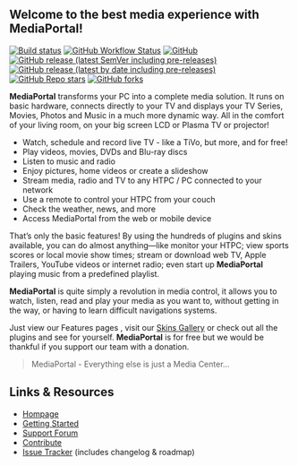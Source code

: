 ## Welcome to the best media experience with MediaPortal!
[![Build status](https://ci.appveyor.com/api/projects/status/mqvm5gyxdxqnyy5f?svg=true)](https://ci.appveyor.com/project/MediaPortal/mediaportal-1)
[![GitHub Workflow Status](https://img.shields.io/github/actions/workflow/status/MediaPortal/MediaPortal-1/mediaportal.yml?logo=github)](https://github.com/MediaPortal/MediaPortal-1/actions)
[![GitHub](https://img.shields.io/github/license/Mediaportal/Mediaportal-1?color=blue)](https://github.com/MediaPortal/MediaPortal-1/blob/master/LICENSE)
[![GitHub release (latest SemVer including pre-releases)](https://img.shields.io/github/v/release/MediaPortal/MediaPortal-1?include_prereleases)](https://github.com/MediaPortal/MediaPortal-1/releases)
[![GitHub release (latest by date including pre-releases)](https://img.shields.io/github/downloads-pre/Mediaportal/Mediaportal-1/latest/total?label=release@downloads)](https://github.com/MediaPortal/MediaPortal-1/releases)
[![GitHub Repo stars](https://img.shields.io/github/stars/Mediaportal/Mediaportal-1)](https://github.com/MediaPortal/MediaPortal-1)
[![GitHub forks](https://img.shields.io/github/forks/Mediaportal/Mediaportal-1)](https://github.com/MediaPortal/MediaPortal-1)

__MediaPortal__ transforms your PC into a complete media solution.
It runs on basic hardware, connects directly to your TV and displays your TV Series, Movies, Photos and Music in a much more dynamic way. All in the comfort of your living room, on your big screen LCD or Plasma TV or projector!

 * Watch, schedule and record live TV - like a TiVo, but more, and for free!
 * Play videos, movies, DVDs and Blu-ray discs 
 * Listen to music and radio
 * Enjoy pictures, home videos or create a slideshow
 * Stream media, radio and TV to any HTPC / PC connected to your network 
 * Use a remote to control your HTPC from your couch
 * Check the weather, news, and more
 * Access MediaPortal from the web or mobile device

That’s only the basic features! By using the hundreds of plugins and skins available, you can do almost anything—like monitor your HTPC; view sports scores or local movie show times; stream or download web TV, Apple Trailers, YouTube videos or internet radio; even start up __MediaPortal__ playing music from a predefined playlist.

__MediaPortal__ is quite simply a revolution in media control, it allows you to watch, listen, read and play your media as you want to, without getting in the way, or having to learn difficult navigations systems.

Just view our Features pages , visit our [Skins Gallery](https://www.team-mediaportal.com/extensions/skins) or check out all the plugins and see for yourself.
__MediaPortal__ is for free but  we would be thankful if you support our team with a donation.

> MediaPortal - Everything else is just a Media Center...

## Links & Resources

 * [Hompage](https://www.team-mediaportal.com/)
 * [Getting Started](https://www.team-mediaportal.com/wiki/display/MediaPortal1/Getting+Started)
 * [Support Forum](https://forum.team-mediaportal.com/categories/mediaportal-1.231/)
 * [Contribute](https://www.team-mediaportal.com/wiki/display/MediaPortal1/Contribute+to+MediaPortal)
 * [Issue Tracker](https://issues.team-mediaportal.com/browse/MP1) (includes changelog & roadmap)
